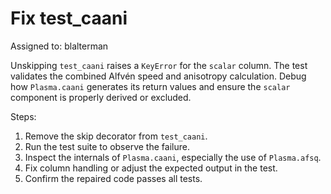 # Fix test_caani

Assigned to: blalterman

Unskipping `test_caani` raises a `KeyError` for the `scalar` column. The test validates the combined Alfvén speed and anisotropy calculation. Debug how `Plasma.caani` generates its return values and ensure the `scalar` component is properly derived or excluded.

Steps:
1. Remove the skip decorator from `test_caani`.
2. Run the test suite to observe the failure.
3. Inspect the internals of `Plasma.caani`, especially the use of `Plasma.afsq`.
4. Fix column handling or adjust the expected output in the test.
5. Confirm the repaired code passes all tests.
